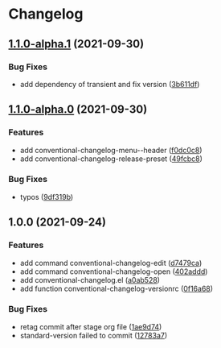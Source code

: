 # Changelog
## [1.1.0-alpha.1](https://github.com/liuyinz/emacs.d/compare/v1.1.0-alpha.0...v1.1.0-alpha.1) (2021-09-30)


### Bug Fixes

* add dependency of transient and fix version ([3b611df](https://github.com/liuyinz/emacs.d/commit/3b611dfca032b3ebef3b523dfd9ba098562301f4))

## [1.1.0-alpha.0](https://github.com/liuyinz/emacs.d/compare/v1.0.0...v1.1.0-alpha.0) (2021-09-30)


### Features

* add conventional-changelog-menu--header ([f0dc0c8](https://github.com/liuyinz/emacs.d/commit/f0dc0c82331634a5d9e4798791252fc131772747))
* add conventional-changelog-release-preset ([49fcbc8](https://github.com/liuyinz/emacs.d/commit/49fcbc86ebb75f2805bb41b04951ba80110fd84f))


### Bug Fixes

* typos ([9df319b](https://github.com/liuyinz/emacs.d/commit/9df319b1dec54c776c4b8684139b3b622b8ce0f8))

## 1.0.0 (2021-09-24)


### Features

* add command conventional-changelog-edit ([d7479ca](https://github.com/liuyinz/emacs.d/commit/d7479ca58816706b8dd022987afbbe8e91c463c5))
* add command conventional-changelog-open ([402addd](https://github.com/liuyinz/emacs.d/commit/402adddf635624335c2b5fa100716e61aacc01b2))
* add conventional-changelog.el ([a0ab528](https://github.com/liuyinz/emacs.d/commit/a0ab528218973a4351dac78795d5bb5ac6707bb2))
* add function conventional-changelog-versionrc ([0f16a68](https://github.com/liuyinz/emacs.d/commit/0f16a68f179091ff09355b5384bd2525b6c4a55f))


### Bug Fixes

* retag commit after stage org file ([1ae9d74](https://github.com/liuyinz/emacs.d/commit/1ae9d74ce98199099838b7d946129c3daff4f7b9))
* standard-version failed to commit ([12783a7](https://github.com/liuyinz/emacs.d/commit/12783a74789267c6cd06e3a364d0f2db47d77b10))
